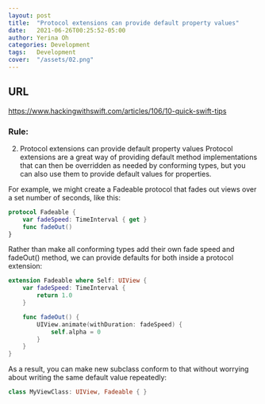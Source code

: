 ```yaml
---
layout: post
title:  "Protocol extensions can provide default property values"
date:   2021-06-26T00:25:52-05:00
author: Yerina Oh
categories: Development
tags:	Development
cover:  "/assets/02.png"
---
```


## URL
https://www.hackingwithswift.com/articles/106/10-quick-swift-tips


### Rule:

2. Protocol extensions can provide default property values
Protocol extensions are a great way of providing default method implementations that can then be overridden as needed by conforming types, but you can also use them to provide default values for properties.

For example, we might create a Fadeable protocol that fades out views over a set number of seconds, like this:
```swift
protocol Fadeable {
    var fadeSpeed: TimeInterval { get }
    func fadeOut()
}

```
Rather than make all conforming types add their own fade speed and fadeOut() method, we can provide defaults for both inside a protocol extension:

```swift
extension Fadeable where Self: UIView {
    var fadeSpeed: TimeInterval {
        return 1.0
    }

    func fadeOut() {
        UIView.animate(withDuration: fadeSpeed) {
            self.alpha = 0
        }
    }
}

```
As a result, you can make new subclass conform to that without worrying about writing the same default value repeatedly:
```swift
class MyViewClass: UIView, Fadeable { }

```